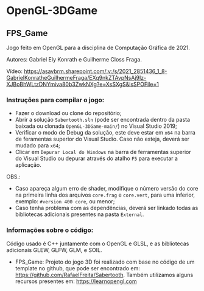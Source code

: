 # OpenGL-3DGame
## FPS_Game
Jogo feito em OpenGL para a disciplina de Computação Gráfica de 2021.

Autores: Gabriel Ely Konrath e Guilherme Closs Fraga.

Vídeo: https://asavbrm.sharepoint.com/:v:/s/2021_2851436_1_8-GabrielKonratheGuilhermeFraga/EXq9nkZTAvpNsAj9Iz-XJBoBhWLtzDNYmiva80b3ZwkNXg?e=XsSXgS&isSPOFile=1

### Instruções para compilar o jogo:
- Fazer o download ou clone do repositório;
- Abrir a solução `Sabertooth.sln` (pode ser encontrada dentro da pasta baixada ou clonada `OpenGL-3DGame-main/`) no Visual Studio 2019;
- Verificar o modo de Debug da solução, este deve estar em `x64` na barra de feramentas superior do Visual Studio. Caso não esteja, deverá ser mudado para `x64`;
- Clicar em `Depurar Local do Windows` na barra de ferramentas superior do Visual Studio ou depurar através do atalho `F5` para executar a aplicação.

OBS.: 
- Caso apareça algum erro de shader, modifique o número versão do core na primeira linha dos arquivos `core.frag` e `core.vert`, para uma inferior, exemplo: `#version 400 core`, ou menor;
- Caso tenha problema com as dependências, deverá ser linkado todas as bibliotecas adicionais presentes na pasta `External`.

### Informações sobre o código:
Código usado é C++ juntamente com o OpenGL e GLSL, e as bibliotecas adicionais GLEW, GLFW, GLM, e SOIL.

* FPS_Game: Projeto do jogo 3D foi realizado com base no código de um template no github, que pode ser encontrado em: https://github.com/RafaelFreita/Sabertooth. Também utilizamos alguns recursos presentes em: https://learnopengl.com

